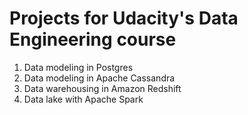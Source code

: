 # Projects for Udacity's Data Engineering course

1. Data modeling in Postgres
2. Data modeling in Apache Cassandra
3. Data warehousing in Amazon Redshift
4. Data lake with Apache Spark
